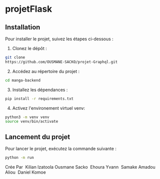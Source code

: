 # projetFlask

## Installation

Pour installer le projet, suivez les étapes ci-dessous :

1. Clonez le dépôt :
  ```bash
  git clone
  https://github.com/OUSMANE-SACKO/projet-Graphql.git
  ```
2. Accédez au répertoire du projet :
  ```bash
  cd manga-backend
  ```
3. Installez les dépendances :
  ```bash
  pip install -r requirements.txt
  ```
4. Activez l'environement virtuel venv:
  ```bash
  python3 -m venv venv
  source venv/bin/activate
  ```


## Lancement du projet

Pour lancer le projet, exécutez la commande suivante :
```bash
python -m run
```
Crée Par
 ​
Kilian Izatoola​
Ousmane Sacko ​
Ehoura Yvann ​
Samake Amadou Aliou ​
Daniel Komoe​
